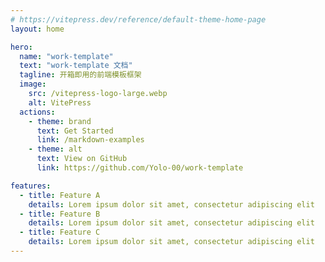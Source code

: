 ```yaml
---
# https://vitepress.dev/reference/default-theme-home-page
layout: home

hero:
  name: "work-template"
  text: "work-template 文档"
  tagline: 开箱即用的前端模板框架
  image:
    src: /vitepress-logo-large.webp
    alt: VitePress
  actions:
    - theme: brand
      text: Get Started
      link: /markdown-examples
    - theme: alt
      text: View on GitHub
      link: https://github.com/Yolo-00/work-template

features:
  - title: Feature A
    details: Lorem ipsum dolor sit amet, consectetur adipiscing elit
  - title: Feature B
    details: Lorem ipsum dolor sit amet, consectetur adipiscing elit
  - title: Feature C
    details: Lorem ipsum dolor sit amet, consectetur adipiscing elit
---
```


